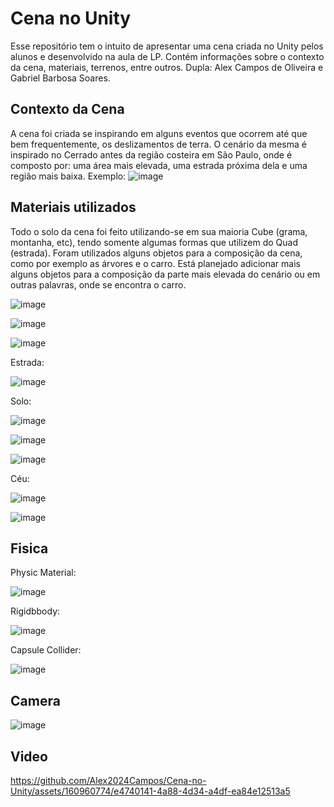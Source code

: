 # Cena no Unity
 Esse repositório tem o intuito de apresentar uma cena criada no Unity pelos alunos e desenvolvido na aula de LP. Contém informações sobre o contexto da cena, materiais, terrenos, entre outros.
 Dupla: Alex Campos de Oliveira e Gabriel Barbosa Soares.

## Contexto da Cena
 A cena foi criada se inspirando em alguns eventos que ocorrem até que bem frequentemente, os deslizamentos de terra. O cenário da mesma é inspirado no Cerrado antes da região costeira em São Paulo, onde é composto por: uma área mais elevada, uma estrada próxima dela e uma região mais baixa. Exemplo:
 ![image](https://github.com/Alex2024Campos/Cena-no-Unity/assets/160960774/b643b91b-97dd-421c-9d3e-6136b3fbfeca)

## Materiais utilizados
 Todo o solo da cena foi feito utilizando-se em sua maioria Cube (grama, montanha, etc), tendo somente algumas formas que utilizem do Quad (estrada). Foram utilizados alguns objetos para a composição da cena, como por exemplo as árvores e o carro. Está planejado adicionar mais alguns objetos para a composição da parte mais elevada do cenário ou em outras palavras, onde se encontra o carro.

![image](https://github.com/Alex2024Campos/Cena-no-Unity/assets/160960774/36bfbd26-d696-490e-8e67-fa53dedb8343)

![image](https://github.com/Alex2024Campos/Cena-no-Unity/assets/160960774/8b3cf904-4387-4855-a847-d87ddc4e89d4)

![image](https://github.com/Alex2024Campos/Cena-no-Unity/assets/160960774/5ff43963-902b-4fff-b7c4-8184efb0dea7)


 Estrada: 

 ![image](https://github.com/Alex2024Campos/Cena-no-Unity/assets/160960774/b1442d63-fd81-4503-bfe0-86f359c57e16)

 Solo:

![image](https://github.com/Alex2024Campos/Cena-no-Unity/assets/160960774/763b1f05-2797-4aaa-999f-469e1c1ebe90)

![image](https://github.com/Alex2024Campos/Cena-no-Unity/assets/160960774/49d8aeb5-04ba-400e-b599-7f2a454b9f91)

![image](https://github.com/Alex2024Campos/Cena-no-Unity/assets/160960774/ec987770-e061-495c-82ac-d3deae083532)



 Céu:

![image](https://github.com/Alex2024Campos/Cena-no-Unity/assets/160960774/98edb36f-0276-4d8e-9595-3343fd4c3efc)

![image](https://github.com/Alex2024Campos/Cena-no-Unity/assets/160960774/9c9ac96b-61e8-4138-b182-d8122e2ba6ad)



## Fisica

 Physic Material:

![image](https://github.com/Alex2024Campos/Cena-no-Unity/assets/160960774/18904bb6-e721-4bd6-9fcd-fc1fc8c03ebb)


 Rigidbbody:

![image](https://github.com/Alex2024Campos/Cena-no-Unity/assets/160960774/63e28b39-f2ad-46d5-a2a4-e015403a873f)


Capsule Collider:

![image](https://github.com/Alex2024Campos/Cena-no-Unity/assets/160960774/72f180ff-1b2a-4410-bb1e-0b071756c471)



## Camera

![image](https://github.com/Alex2024Campos/Cena-no-Unity/assets/160960774/9744ea83-8edf-455d-b502-fcf40c1eb00a)



## Video


https://github.com/Alex2024Campos/Cena-no-Unity/assets/160960774/e4740141-4a88-4d34-a4df-ea84e12513a5
